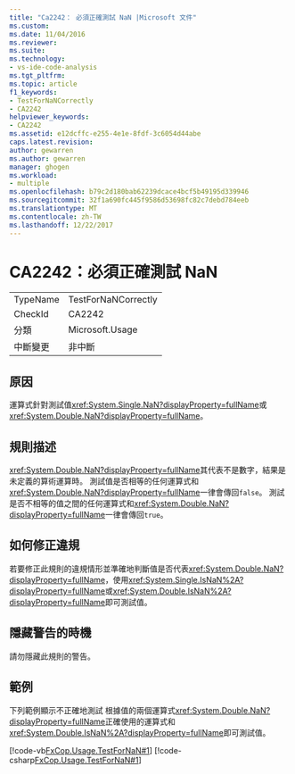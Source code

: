 ```yaml
---
title: "Ca2242： 必須正確測試 NaN |Microsoft 文件"
ms.custom: 
ms.date: 11/04/2016
ms.reviewer: 
ms.suite: 
ms.technology:
- vs-ide-code-analysis
ms.tgt_pltfrm: 
ms.topic: article
f1_keywords:
- TestForNaNCorrectly
- CA2242
helpviewer_keywords:
- CA2242
ms.assetid: e12dcffc-e255-4e1e-8fdf-3c6054d44abe
caps.latest.revision: 
author: gewarren
ms.author: gewarren
manager: ghogen
ms.workload:
- multiple
ms.openlocfilehash: b79c2d180bab62239dcace4bcf5b49195d339946
ms.sourcegitcommit: 32f1a690fc445f9586d53698fc82c7debd784eeb
ms.translationtype: MT
ms.contentlocale: zh-TW
ms.lasthandoff: 12/22/2017
---
```

# <a name="ca2242-test-for-nan-correctly"></a>CA2242：必須正確測試 NaN
|||  
|-|-|  
|TypeName|TestForNaNCorrectly|  
|CheckId|CA2242|  
|分類|Microsoft.Usage|  
|中斷變更|非中斷|  
  
## <a name="cause"></a>原因  
 運算式針對測試值<xref:System.Single.NaN?displayProperty=fullName>或<xref:System.Double.NaN?displayProperty=fullName>。  
  
## <a name="rule-description"></a>規則描述  
 <xref:System.Double.NaN?displayProperty=fullName>其代表不是數字，結果是未定義的算術運算時。 測試值是否相等的任何運算式和<xref:System.Double.NaN?displayProperty=fullName>一律會傳回`false`。 測試是否不相等的值之間的任何運算式和<xref:System.Double.NaN?displayProperty=fullName>一律會傳回`true`。  
  
## <a name="how-to-fix-violations"></a>如何修正違規  
 若要修正此規則的違規情形並準確地判斷值是否代表<xref:System.Double.NaN?displayProperty=fullName>，使用<xref:System.Single.IsNaN%2A?displayProperty=fullName>或<xref:System.Double.IsNaN%2A?displayProperty=fullName>即可測試值。  
  
## <a name="when-to-suppress-warnings"></a>隱藏警告的時機  
 請勿隱藏此規則的警告。  
  
## <a name="example"></a>範例  
 下列範例顯示不正確地測試 根據值的兩個運算式<xref:System.Double.NaN?displayProperty=fullName>正確使用的運算式和<xref:System.Double.IsNaN%2A?displayProperty=fullName>即可測試值。  
  
 [!code-vb[FxCop.Usage.TestForNaN#1](../code-quality/codesnippet/VisualBasic/ca2242-test-for-nan-correctly_1.vb)]
 [!code-csharp[FxCop.Usage.TestForNaN#1](../code-quality/codesnippet/CSharp/ca2242-test-for-nan-correctly_1.cs)]